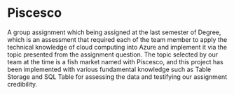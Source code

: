 # Piscesco
A group assignment which being assigned at the last semester of Degree, which is an assessment that required each of the team member to apply the technical knowledge of cloud computing into Azure and implement it via the topic presented from the assignment question. The topic selected by our team at the time is a fish market named with Piscesco, and this project has been implemented with various fundamental knowledge such as Table Storage and SQL Table for assessing the data and testifying our assignment credibility.
